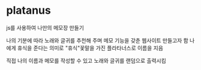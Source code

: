 # platanus

js를 사용하여 나만의 메모장 만들기

나의 기분에 따라 노래와 글귀를 추천해 주며 메모 기능을 갖춘 웹사이트 만들고자 함
나에게 휴식을 준다는 의미로 "휴식"꽃말을 가진 플라타너스로 이름을 지음 


직접 나의 이름과 메모를 작성할 수 있고
노래와 글귀를 랜덤으로 출력시킴
